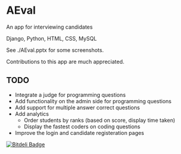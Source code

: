 # AEval
An app for interviewing candidates

Django, Python, HTML, CSS, MySQL

See ./AEval.pptx for some screenshots.

Contributions to this app are much appreciated.

## TODO 

* Integrate a judge for programming questions
* Add functionality on the admin side for programming questions
* Add support for multiple answer correct questions
* Add analytics 
  - Order students by ranks (based on score, display time taken)
  - Display the fastest coders on coding questions
* Improve the login and candidate registeration pages


[![Bitdeli Badge](https://d2weczhvl823v0.cloudfront.net/sahilsareen/aeval/trend.png)](https://bitdeli.com/free "Bitdeli Badge")

